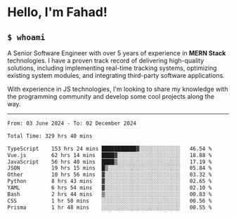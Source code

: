 <h1>Hello, I'm Fahad!</h1>

<h2><code>$ whoami</code></h2>

A Senior Software Engineer with over 5 years of experience in **MERN Stack** technologies. I have a proven track record of delivering high-quality solutions, including implementing real-time tracking systems, optimizing existing system modules, and integrating third-party software applications.

With experience in JS technologies, I'm looking to share my knowledge with the programming community and develop some cool projects along the way.

---

<!--START_SECTION:waka-->

```txt
From: 03 June 2024 - To: 02 December 2024

Total Time: 329 hrs 40 mins

TypeScript    153 hrs 24 mins ███████████▓░░░░░░░░░░░░░   46.54 %
Vue.js        62 hrs 14 mins  ████▓░░░░░░░░░░░░░░░░░░░░   18.88 %
JavaScript    56 hrs 40 mins  ████▒░░░░░░░░░░░░░░░░░░░░   17.19 %
JSON          19 hrs 15 mins  █▒░░░░░░░░░░░░░░░░░░░░░░░   05.84 %
Other         10 hrs 56 mins  ▓░░░░░░░░░░░░░░░░░░░░░░░░   03.32 %
Python        8 hrs 43 mins   ▓░░░░░░░░░░░░░░░░░░░░░░░░   02.65 %
YAML          6 hrs 54 mins   ▓░░░░░░░░░░░░░░░░░░░░░░░░   02.10 %
Bash          2 hrs 44 mins   ▒░░░░░░░░░░░░░░░░░░░░░░░░   00.83 %
CSS           1 hr 50 mins    ░░░░░░░░░░░░░░░░░░░░░░░░░   00.56 %
Prisma        1 hr 48 mins    ░░░░░░░░░░░░░░░░░░░░░░░░░   00.55 %
```

<!--END_SECTION:waka-->

<!--
**heyFahad/heyFahad** is a ✨ _special_ ✨ repository because its `README.md` (this file) appears on your GitHub profile.

Here are some ideas to get you started:

- 🔭 I’m currently working on ...
- 🌱 I’m currently learning ...
- 👯 I’m looking to collaborate on ...
- 🤔 I’m looking for help with ...
- 💬 Ask me about ...
- 📫 How to reach me: ...
- 😄 Pronouns: ...
- ⚡ Fun fact: ...
-->
